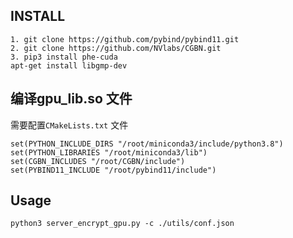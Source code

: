 

## INSTALL

```
1. git clone https://github.com/pybind/pybind11.git
2. git clone https://github.com/NVlabs/CGBN.git
3. pip3 install phe-cuda
apt-get install libgmp-dev
```



## 编译gpu_lib.so 文件

需要配置`CMakeLists.txt` 文件

```
set(PYTHON_INCLUDE_DIRS "/root/miniconda3/include/python3.8")
set(PYTHON_LIBRARIES "/root/miniconda3/lib")
set(CGBN_INCLUDES "/root/CGBN/include")
set(PYBIND11_INCLUDE "/root/pybind11/include")
```





## Usage

```
python3 server_encrypt_gpu.py -c ./utils/conf.json
```







